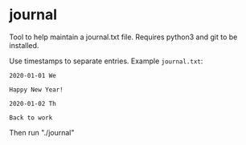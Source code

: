 # journal

Tool to help maintain a journal.txt file. Requires python3 and git to be
installed.

Use timestamps to separate entries. Example `journal.txt`:

```
2020-01-01 We

Happy New Year!

2020-01-02 Th

Back to work
```

Then run "./journal"
